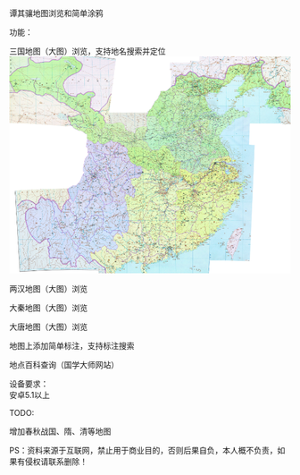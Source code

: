 谭其骧地图浏览和简单涂鸦  


功能：  

  三国地图（大图）浏览，支持地名搜索并定位  
  ![三国地图](https://github.com/cadicex/history_map/blob/master/sanguo.png)  
  
  两汉地图（大图）浏览  
  
  大秦地图（大图）浏览 

  大唐地图（大图）浏览  
  
  地图上添加简单标注，支持标注搜索    

  地点百科查询（国学大师网站）  

设备要求：  
  安卓5.1以上  

TODO:  

  增加春秋战国、隋、清等地图   

PS：资料来源于互联网，禁止用于商业目的，否则后果自负，本人概不负责，如果有侵权请联系删除！  
